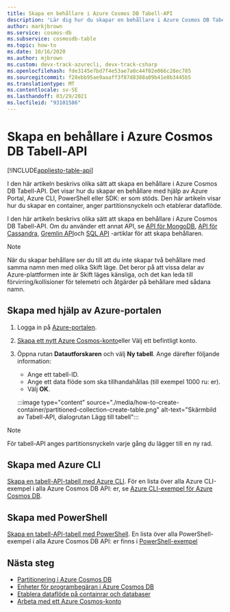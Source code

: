 ```yaml
---
title: Skapa en behållare i Azure Cosmos DB Tabell-API
description: 'Lär dig hur du skapar en behållare i Azure Cosmos DB Tabell-API med Azure Portal, .NET, Java, python, Node.js och andra SDK: er.'
author: markjbrown
ms.service: cosmos-db
ms.subservice: cosmosdb-table
ms.topic: how-to
ms.date: 10/16/2020
ms.author: mjbrown
ms.custom: devx-track-azurecli, devx-track-csharp
ms.openlocfilehash: fde3145e7bd7f4e53ae7a0c44f02e066c28ec785
ms.sourcegitcommit: f28ebb95ae9aaaff3f87d8388a09b41e0b3445b5
ms.translationtype: MT
ms.contentlocale: sv-SE
ms.lasthandoff: 03/29/2021
ms.locfileid: "93101586"
---
```

# <a name="create-a-container-in-azure-cosmos-db-table-api"></a>Skapa en behållare i Azure Cosmos DB Tabell-API
[!INCLUDE[appliesto-table-api](includes/appliesto-table-api.md)]

I den här artikeln beskrivs olika sätt att skapa en behållare i Azure Cosmos DB Tabell-API. Det visar hur du skapar en behållare med hjälp av Azure Portal, Azure CLI, PowerShell eller SDK: er som stöds. Den här artikeln visar hur du skapar en container, anger partitionsnyckeln och etablerar dataflöde.

I den här artikeln beskrivs olika sätt att skapa en behållare i Azure Cosmos DB Tabell-API. Om du använder ett annat API, se [API för MongoDB](how-to-create-container-mongodb.md), [API för Cassandra](how-to-create-container-cassandra.md), [Gremlin API](how-to-create-container-gremlin.md)och [SQL API](how-to-create-container.md) -artiklar för att skapa behållaren.

> [!NOTE]
> När du skapar behållare ser du till att du inte skapar två behållare med samma namn men med olika Skift läge. Det beror på att vissa delar av Azure-plattformen inte är Skift läges känsliga, och det kan leda till förvirring/kollisioner för telemetri och åtgärder på behållare med sådana namn.

## <a name="create-using-azure-portal"></a><a id="portal-table"></a>Skapa med hjälp av Azure-portalen

1. Logga in på [Azure-portalen](https://portal.azure.com/).

1. [Skapa ett nytt Azure Cosmos-konto](create-table-dotnet.md#create-a-database-account)eller Välj ett befintligt konto.

1. Öppna rutan **Datautforskaren** och välj **Ny tabell**. Ange därefter följande information:

   * Ange ett tabell-ID.
   * Ange ett data flöde som ska tillhandahållas (till exempel 1000 ru: er).
   * Välj **OK**.

    :::image type="content" source="./media/how-to-create-container/partitioned-collection-create-table.png" alt-text="Skärmbild av Tabell-API, dialogrutan Lägg till tabell":::

> [!Note]
> För tabell-API anges partitionsnyckeln varje gång du lägger till en ny rad.

## <a name="create-using-azure-cli"></a><a id="cli-mongodb"></a>Skapa med Azure CLI

[Skapa en tabell-API-tabell med Azure CLI](./scripts/cli/table/create.md). För en lista över alla Azure CLI-exempel i alla Azure Cosmos DB API: er, se [Azure CLI-exempel för Azure Cosmos DB](cli-samples.md).

## <a name="create-using-powershell"></a>Skapa med PowerShell

[Skapa en tabell-API-tabell med PowerShell](./scripts/powershell/table/create.md). En lista över alla PowerShell-exempel i alla Azure Cosmos DB API: er finns i [PowerShell-exempel](powershell-samples.md)

## <a name="next-steps"></a>Nästa steg

* [Partitionering i Azure Cosmos DB](partitioning-overview.md)
* [Enheter för programbegäran i Azure Cosmos DB](request-units.md)
* [Etablera dataflöde på containrar och databaser](set-throughput.md)
* [Arbeta med ett Azure Cosmos-konto](./account-databases-containers-items.md)
